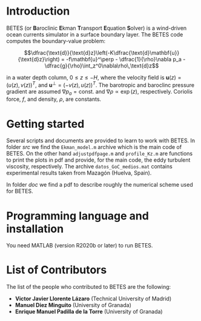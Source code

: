 # Introduction
BETES (or **B**aroclinic **E**kman **T**ransport **E**quation **S**olver) is a wind-driven ocean currents simulator in a surface boundary layer. The BETES code computes the boundary-value problem:
```math
\dfrac{\text{d}}{\text{d}z}\left(-K\dfrac{\text{d}\mathbf{u}}{\text{d}z}\right) = -f\mathbf{u}^\perp - \dfrac{1}{\rho}\nabla p_a - \dfrac{g}{\rho}\int_z^0\nabla\rho\,\text{d}z
```
in a water depth column, $`0\leq z\leq-H`$, where the velocity field is $`\mathbf{u}(z) = (u(z), v(z))^T`$, and $`\mathbf{u}^\perp = (-v(z), u(z))^T`$. The barotropic and baroclinc pressure gradient are assumed $`\nabla p_a = \text{const.}`$ and $`\nabla\rho \propto \exp(z)`$, respectively. Coriolis force, $`f`$, and density, $`\rho`$, are constants.

# Getting started
Several scripts and documents are provided to learn to work with BETES. In folder _src_ we find the `Ekman_model.m` archive which is the main code of BETES. 
On the other hand `adjustpdfpage.m` and `profile_Kz.m` are functions to print the plots in pdf and provide, for the main code, the eddy turbulent viscosity, respectively.
The archive `datos_GoC_medios.mat` contains experimental results taken from Mazagón (Huelva, Spain).

In folder _doc_ we find a pdf to describe roughly the numerical scheme used for BETES.

# Programming language and installation
You need MATLAB (version R2020b or later) to run BETES.

# List of Contributors
The list of the people who contributed to BETES are the following:
- **Victor Javier Llorente Lázaro** (Technical University of Madrid)
- **Manuel Diez Minguito** (University of Granada)
- **Enrique Manuel Padilla de la Torre** (University of Granada)

